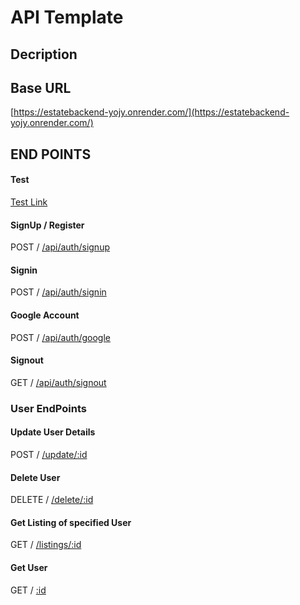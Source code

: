 # API Template

## Decription

## Base URL

[https://estatebackend-yojy.onrender.com/](https://estatebackend-yojy.onrender.com/)

## END POINTS

#### Test

[Test Link](https://estatebackend-yojy.onrender.com/api/user/test)

#### SignUp / Register
POST / [/api/auth/signup](https://estatebackend-yojy.onrender.com/api/auth/signup)

#### Signin
POST / [/api/auth/signin](https://estatebackend-yojy.onrender.com/api/auth/signin)

#### Google Account
POST / [/api/auth/google](https://estatebackend-yojy.onrender.com/api/auth/google)

#### Signout
GET / [/api/auth/signout](https://estatebackend-yojy.onrender.com/api/auth/signout)

### User EndPoints

#### Update User Details
POST / [/update/:id](https://estatebackend-yojy.onrender.com/update/:id)

#### Delete User
DELETE / [/delete/:id](https://estatebackend-yojy.onrender.com/delete/:id)

#### Get Listing of specified User
GET / [/listings/:id](https://estatebackend-yojy.onrender.com/listings/:id)

#### Get User
GET / [:id](https://estatebackend-yojy.onrender.com/api/user/:id)


